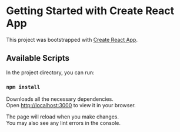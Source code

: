 # Getting Started with Create React App

This project was bootstrapped with [Create React App](https://github.com/facebook/create-react-app).

## Available Scripts

In the project directory, you can run:

### `npm install`

Downloads all the necessary dependencies.\
Open [http://localhost:3000](http://localhost:3000) to view it in your browser.

The page will reload when you make changes.\
You may also see any lint errors in the console.

